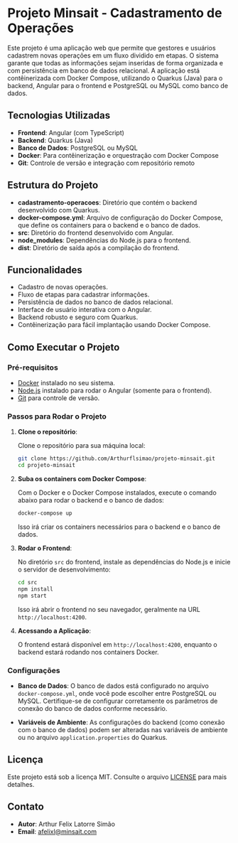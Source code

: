 
# Projeto Minsait - Cadastramento de Operações

Este projeto é uma aplicação web que permite que gestores e usuários cadastrem novas operações em um fluxo dividido em etapas. O sistema garante que todas as informações sejam inseridas de forma organizada e com persistência em banco de dados relacional. A aplicação está contêinerizada com Docker Compose, utilizando o Quarkus (Java) para o backend, Angular para o frontend e PostgreSQL ou MySQL como banco de dados.

## Tecnologias Utilizadas

- **Frontend**: Angular (com TypeScript)
- **Backend**: Quarkus (Java)
- **Banco de Dados**: PostgreSQL ou MySQL
- **Docker**: Para contêinerização e orquestração com Docker Compose
- **Git**: Controle de versão e integração com repositório remoto

## Estrutura do Projeto

- **cadastramento-operacoes**: Diretório que contém o backend desenvolvido com Quarkus.
- **docker-compose.yml**: Arquivo de configuração do Docker Compose, que define os containers para o backend e o banco de dados.
- **src**: Diretório do frontend desenvolvido com Angular.
- **node_modules**: Dependências do Node.js para o frontend.
- **dist**: Diretório de saída após a compilação do frontend.

## Funcionalidades

- Cadastro de novas operações.
- Fluxo de etapas para cadastrar informações.
- Persistência de dados no banco de dados relacional.
- Interface de usuário interativa com o Angular.
- Backend robusto e seguro com Quarkus.
- Contêinerização para fácil implantação usando Docker Compose.

## Como Executar o Projeto

### Pré-requisitos

- [Docker](https://www.docker.com/get-started) instalado no seu sistema.
- [Node.js](https://nodejs.org/) instalado para rodar o Angular (somente para o frontend).
- [Git](https://git-scm.com/) para controle de versão.

### Passos para Rodar o Projeto

1. **Clone o repositório**:

   Clone o repositório para sua máquina local:

   ```bash
   git clone https://github.com/Arthurflsimao/projeto-minsait.git
   cd projeto-minsait
   ```

2. **Suba os containers com Docker Compose**:

   Com o Docker e o Docker Compose instalados, execute o comando abaixo para rodar o backend e o banco de dados:

   ```bash
   docker-compose up
   ```

   Isso irá criar os containers necessários para o backend e o banco de dados.

3. **Rodar o Frontend**:

   No diretório `src` do frontend, instale as dependências do Node.js e inicie o servidor de desenvolvimento:

   ```bash
   cd src
   npm install
   npm start
   ```

   Isso irá abrir o frontend no seu navegador, geralmente na URL `http://localhost:4200`.

4. **Acessando a Aplicação**:

   O frontend estará disponível em `http://localhost:4200`, enquanto o backend estará rodando nos containers Docker.

### Configurações

- **Banco de Dados**: O banco de dados está configurado no arquivo `docker-compose.yml`, onde você pode escolher entre PostgreSQL ou MySQL. Certifique-se de configurar corretamente os parâmetros de conexão do banco de dados conforme necessário.
  
- **Variáveis de Ambiente**: As configurações do backend (como conexão com o banco de dados) podem ser alteradas nas variáveis de ambiente ou no arquivo `application.properties` do Quarkus.

## Licença

Este projeto está sob a licença MIT. Consulte o arquivo [LICENSE](LICENSE) para mais detalhes.

## Contato

- **Autor**: Arthur Felix Latorre Simão
- **Email**: afelixl@minsait.com
